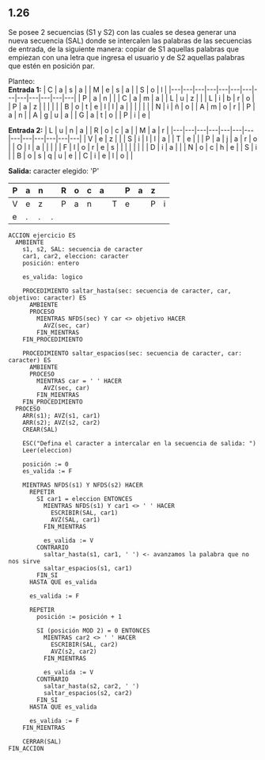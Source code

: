 ## 1.26
Se posee 2 secuencias (S1 y S2) con las cuales se desea generar una nueva secuencia (SAL) donde se
intercalen las palabras de las secuencias de entrada, de la siguiente manera: copiar de S1 aquellas palabras que
empiezan con una letra que ingresa el usuario y de S2 aquellas palabras que estén en posición par.

Planteo:
\
**Entrada 1:**
| C | a | s | a |   | M | e | s | a |   | S | o | l |
|---|---|---|---|---|---|---|---|---|---|---|---|---|
| P | a | n |   |   | C | a | m | a |   | L | u | z |
|   | L | i | b | r | o |   | P | a | z |   |   |   |
|   | B | o | t | e | l | l | a |   |   |   |   |   |
| N | i | ñ | o |   | A | m | o | r |   | P | a | n |
| A | g | u | a |   | G | a | t | o |   | P | i | e |

**Entrada 2:**
| L | u | n | a |   | R | o | c | a |   | M | a | r |
|---|---|---|---|---|---|---|---|---|---|---|---|---|
| V | e | z |   |   | S | i | l | l | a |   | T | e |
|   | P | a | j | a | r | o |   | O | l | a |   |   |
|   | F | l | o | r | e | s |   |   |   |   |   |   |
| D | i | a |   |   | N | o | c | h | e |   | S | i |
| B | o | s | q | u | e |   | C | i | e | l | o |   |

**Salida:**
caracter elegido: 'P'

| P | a | n |   | R | o | c | a |   | P | a | z |   |
|---|---|---|---|---|---|---|---|---|---|---|---|---|
| V | e | z |   | P | a | n |   | T | e |   | P | i |
| e | . | . | . |   |   |   |   |   |   |   |   |   |

```
ACCION ejercicio ES
  AMBIENTE
    s1, s2, SAL: secuencia de caracter
    car1, car2, eleccion: caracter
    posición: entero

    es_valida: logico

    PROCEDIMIENTO saltar_hasta(sec: secuencia de caracter, car, objetivo: caracter) ES
      AMBIENTE
      PROCESO
        MIENTRAS NFDS(sec) Y car <> objetivo HACER
          AVZ(sec, car)
        FIN_MIENTRAS
    FIN_PROCEDIMIENTO

    PROCEDIMIENTO saltar_espacios(sec: secuencia de caracter, car: caracter) ES
      AMBIENTE
      PROCESO
        MIENTRAS car = ' ' HACER
          AVZ(sec, car)
        FIN_MIENTRAS
    FIN_PROCEDIMIENTO
  PROCESO
    ARR(s1); AVZ(s1, car1)
    ARR(s2); AVZ(s2, car2)
    CREAR(SAL)

    ESC("Defina el caracter a intercalar en la secuencia de salida: ")
    Leer(eleccion)

    posición := 0
    es_valida := F

    MIENTRAS NFDS(s1) Y NFDS(s2) HACER
      REPETIR
        SI car1 = eleccion ENTONCES
          MIENTRAS NFDS(s1) Y car1 <> ' ' HACER
            ESCRIBIR(SAL, car1)
            AVZ(SAL, car1)
          FIN_MIENTRAS

          es_valida := V
        CONTRARIO
          saltar_hasta(s1, car1, ' ') <- avanzamos la palabra que no nos sirve
          saltar_espacios(s1, car1)
        FIN_SI
      HASTA QUE es_valida

      es_valida := F

      REPETIR
        posición := posición + 1

        SI (posición MOD 2) = 0 ENTONCES
          MIENTRAS car2 <> ' ' HACER
            ESCRIBIR(SAL, car2)
            AVZ(s2, car2)
          FIN_MIENTRAS

          es_valida := V
        CONTRARIO
          saltar_hasta(s2, car2, ' ')
          saltar_espacios(s2, car2)
        FIN_SI
      HASTA QUE es_valida

      es_valida := F
    FIN_MIENTRAS

    CERRAR(SAL)
FIN_ACCION
```
